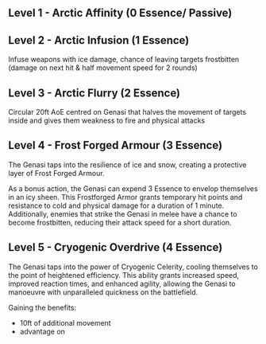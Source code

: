 ## Level 1 - Arctic Affinity (0 Essence/ Passive)
## Level 2 - Arctic Infusion (1 Essence)
Infuse weapons with ice damage, chance of leaving targets frostbitten (damage on next hit & half movement speed for 2 rounds)
## Level 3 - Arctic Flurry (2 Essence)
Circular 20ft AoE centred on Genasi that halves the movement of targets inside and gives them weakness to fire and physical attacks
## Level 4 - Frost Forged Armour (3 Essence)

The Genasi taps into the resilience of ice and snow, creating a protective layer of Frost Forged Armour.

As a bonus action, the Genasi can expend 3 Essence to envelop themselves in an icy sheen. This Frostforged Armor grants temporary hit points and resistance to cold and physical damage for a duration of 1 minute. Additionally, enemies that strike the Genasi in melee have a chance to become frostbitten, reducing their attack speed for a short duration.
## Level 5 - Cryogenic Overdrive (4 Essence)
The Genasi taps into the power of Cryogenic Celerity, cooling themselves to the point of heightened efficiency. This ability grants increased speed, improved reaction times, and enhanced agility, allowing the Genasi to manoeuvre with unparalleled quickness on the battlefield.

Gaining the benefits:
- 10ft of additional movement
- advantage on 